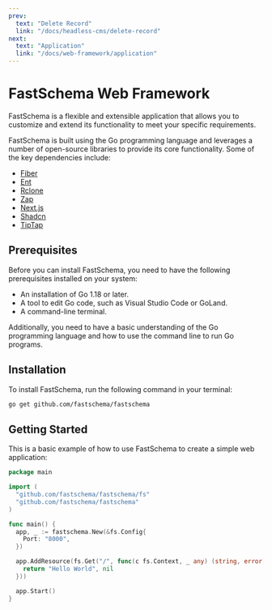 ```yaml
---
prev:
  text: "Delete Record"
  link: "/docs/headless-cms/delete-record"
next:
  text: "Application"
  link: "/docs/web-framework/application"
---
```


# FastSchema Web Framework

FastSchema is a flexible and extensible application that allows you to customize and extend its functionality to meet your specific requirements.

FastSchema is built using the Go programming language and leverages a number of open-source libraries to provide its core functionality. Some of the key dependencies include:

- [Fiber](https://gofiber.io/)
- [Ent](https://entgo.io/)
- [Rclone](https://rclone.org/)
- [Zap](https://pkg.go.dev/go.uber.org/zap)
- [Next.js](https://nextjs.org/)
- [Shadcn](https://ui.shadcn.com/)
- [TipTap](https://www.tiptap.dev/)

## Prerequisites

Before you can install FastSchema, you need to have the following prerequisites installed on your system:

- An installation of Go 1.18 or later.
- A tool to edit Go code, such as Visual Studio Code or GoLand.
- A command-line terminal.

Additionally, you need to have a basic understanding of the Go programming language and how to use the command line to run Go programs.

## Installation

To install FastSchema, run the following command in your terminal:

```bash
go get github.com/fastschema/fastschema
```

## Getting Started

This is a basic example of how to use FastSchema to create a simple web application:

```go
package main

import (
  "github.com/fastschema/fastschema/fs"
  "github.com/fastschema/fastschema"
)

func main() {
  app, _ := fastschema.New(&fs.Config{
    Port: "8000",
  })

  app.AddResource(fs.Get("/", func(c fs.Context, _ any) (string, error) {
    return "Hello World", nil
  }))

  app.Start()
}
```
